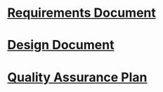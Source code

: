 # [Requirements Document](http://code.google.com/p/bororolomon/wiki/Requirementsv2)<br></h1>
# [Design Document](http://code.google.com/p/bororolomon/wiki/DesignDocumentv2)<br></h1>
# [Quality Assurance Plan](http://code.google.com/p/bororolomon/wiki/QualityAssurancev2)<br></h1>